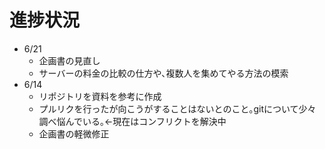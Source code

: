 # 進捗状況

- 6/21
	- 企画書の見直し
	- サーバーの料金の比較の仕方や､複数人を集めてやる方法の模索
- 6/14
	- リポジトリを資料を参考に作成
	- プルリクを行ったが向こうがすることはないとのこと｡gitについて少々調べ悩んでいる｡<-現在はコンフリクトを解決中
	- 企画書の軽微修正
